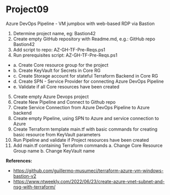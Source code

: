 # Project09
Azure DevOps Pipeline - VM jumpbox with web-based RDP via Bastion

01. Determine project name, eg: Bastion42
02. Create empty GitHub repository with Readme.md, e.g.: GitHub repo Bastion42
03. Add script to repo: AZ-GH-TF-Pre-Reqs.ps1
04. Run prerequisites script: AZ-GH-TF-Pre-Reqs.ps1
- a. Create Core resource group for the project
- b. Create KeyVault for Secrets in Core RG
- c. Create Storage account for stateful Terraform Backend in Core RG
- d. Create SPN - Service Provider for connecting Azure DevOps Pipeline
- e. Validate if all Core resources have been created
05. Create empty Azure Devops project
06. Create New Pipeline and Connect to Github repo
07. Create Service Connection from Azure DevOps Pipeline to Azure backend
08. Create empty Pipeline, using SPN to Azure and service connection to Azure
09. Create Terraform template main.tf with basic commands for creating basic resource from KeyVault parameters
10. Run Pipeline and validate if Project resources have been created
11. Add main.tf containing Terraform commands
 	a. Change Core Resource Group name 
	b. Change KeyVault name


**References:**
- https://github.com/guillermo-musumeci/terraform-azure-vm-windows-bastion-v2
- https://www.ntweekly.com/2022/06/23/create-azure-vnet-subnet-and-nsg-with-terraform/
